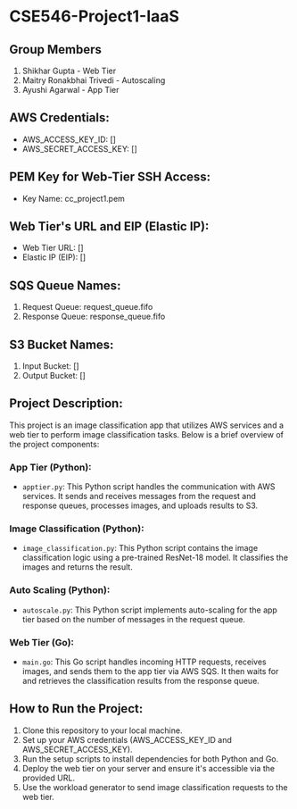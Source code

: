 # CSE546-Project1-IaaS

## Group Members
1. Shikhar Gupta - Web Tier
2. Maitry Ronakbhai Trivedi - Autoscaling
3. Ayushi Agarwal - App Tier

## AWS Credentials:
- AWS_ACCESS_KEY_ID: []
- AWS_SECRET_ACCESS_KEY: [] 

## PEM Key for Web-Tier SSH Access:
- Key Name: cc_project1.pem

## Web Tier's URL and EIP (Elastic IP):
- Web Tier URL: []
- Elastic IP (EIP): []

## SQS Queue Names:
1. Request Queue: request_queue.fifo
2. Response Queue: response_queue.fifo

## S3 Bucket Names:
1. Input Bucket: []
2. Output Bucket: []

## Project Description:
This project is an image classification app that utilizes AWS services and a web tier to perform image classification tasks. Below is a brief overview of the project components:

### App Tier (Python):
- `apptier.py`: This Python script handles the communication with AWS services. It sends and receives messages from the request and response queues, processes images, and uploads results to S3.

### Image Classification (Python):
- `image_classification.py`: This Python script contains the image classification logic using a pre-trained ResNet-18 model. It classifies the images and returns the result.

### Auto Scaling (Python):
- `autoscale.py`: This Python script implements auto-scaling for the app tier based on the number of messages in the request queue.

### Web Tier (Go):
- `main.go`: This Go script handles incoming HTTP requests, receives images, and sends them to the app tier via AWS SQS. It then waits for and retrieves the classification results from the response queue.

## How to Run the Project:
1. Clone this repository to your local machine.
2. Set up your AWS credentials (AWS_ACCESS_KEY_ID and AWS_SECRET_ACCESS_KEY).
3. Run the setup scripts to install dependencies for both Python and Go.
4. Deploy the web tier on your server and ensure it's accessible via the provided URL.
5. Use the workload generator to send image classification requests to the web tier.
